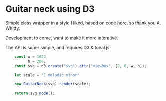 # Guitar neck using D3

Simple class wrapper in a style I liked, based on code <a href="https://observablehq.com/@awhitty/fretboard#tonal">here</a>, so thank you A. Whitty.

Development to come, want to make it more interative.

The API is super simple, and requires D3 & tonal.js:

```javascript
    const w = 1024,
          h = 200;
    const svg = d3.create("svg").attr("viewBox", [0, 0, w, h]);

    let scale = "C melodic minor"

    new GuitarNeck(svg).render(scale);
    
    return svg.node();
```